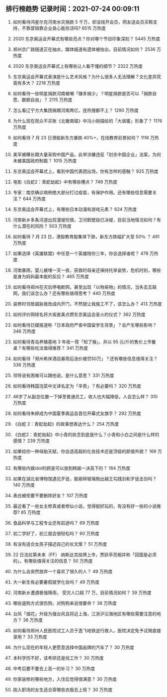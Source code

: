 
## 排行榜趋势 记录时间：2021-07-24 00:09:11
  
  1. 如何看待鸿星尔克河南水灾捐款 5 千万，却没钱开会员，网友送会员买鞋支持，不靠营销靠企业良心能存活吗? 6515 万热度
    
  2. 2020 东京奥运会开幕式有哪些亮点？你对哪个节目印象深刻？ 5445 万热度
    
  3. 郑州京广路隧道正在抽水，媒体报道有遗体被抬出，目前情况如何？ 2536 万热度
    
  4. 2020 东京奥运会开幕式上有哪些让人看不懂的细节？ 2322 万热度
    
  5. 东京奥运会开幕式表演是什么艺术风格？为什么很多人无法理解？文化差异究竟有多大？ 2218 万热度
    
  6. 如何看待一些明星捐款河南被嘲「赚多捐少」？明星捐款是否可以「捐款自愿、数额自由」？ 2115 万热度
    
  7. 怎么看辽宁方大集团捐赠河南两亿，连热搜都不上？ 1290 万热度
    
  8. 为什么现在观众不买账《北辙南辕》中冯小刚描绘的「大飒蜜」形象了？ 1176 万热度
    
  9. 如何看待 7 月 23 日港股新东方暴跌 40%+，在线教育前景如何？ 1116 万热度
    
  10. 美军被曝长期大量采购中国产品，此举涉嫌违反「封杀中国企业」法案，为何未被美国政府制裁？ 1015 万热度
    
  11. 东京奥运会开幕式上，看到中国代表团出场，你有怎样的感触？ 925 万热度
    
  12. 电影《白蛇2：青蛇劫起》中有哪些槽点？ 749 万热度
    
  13. 专家：南京确诊病例绝大部分打过疫苗，有保护作用。还有哪些信息需要关注？ 644 万热度
    
  14. 东京奥运会开幕式上，有哪些日本动漫和游戏元素？ 624 万热度
    
  15. 河南新乡多条河道出现漫堤险情，卫河鹤壁段已决堤，目前当地情况如何？有什么潜在的风险？ 503 万热度
    
  16. 如何看待 7 月 23 日，港股教育股集体下跌，新东方跌幅扩大至 50％ ？ 491 万热度
    
  17. 如果选择《英雄联盟》中任意一个英雄陪你三年，你会选择谁呢？ 478 万热度
    
  18. 河南暴雨，婴儿被埋一天一夜，获救时母亲还保持托举姿势，危机时刻，哪些是身为妈妈最本能的反应？ 465 万热度
    
  19. 如何看待郑州在灾后停电断网，甚至出现「以物易物」的情况，当失去互联网，我们该怎么办？还有哪些值得思考？ 440 万热度
    
  20. 装修时邻居威胁我改成内开门，不然就让我施工不了，该怎么办？ 413 万热度
    
  21. 如何评价网球名将大坂直美点燃东京奥运会圣火的仪式？ 362 万热度
    
  22. 如何看待日媒报道称「日本政府严查中国留学生背景」？会产生哪些影响？ 346 万热度
    
  23. 如何看待青岛养殖基地 3 年收一茬「知了猴」，并以 95 元/斤的售价上市餐桌？有哪些吃法值得推荐？ 341 万热度
    
  24. 如何看待「郑州希岸酒店暴雨后涨价被罚50万」？还有哪些信息值得关注？ 338 万热度
    
  25. 领导说有困难可以跟他说，是什么意思？ 331 万热度
    
  26. 如何看待韩国泡菜中文译名定为「辛奇」？有必要吗？ 320 万热度
    
  27. 46岁了从副总位置一下掉至普通员工，收入也大幅降低，人会怎么样？ 310 万热度
    
  28. 如何看待朱婷成为中国夏季奥运会首位开幕式女旗手？ 292 万热度
    
  29. 《白蛇 2：青蛇劫起》的故事想表达什么？ 254 万热度
    
  30. 《白蛇2：青蛇劫起》中小青的执念到底是什么？小青和小白之间是什么样的感情？ 239 万热度
    
  31. 如果给你一种母胎天赋，你会选高超的化妆技术还是顶级的颜值外貌？ 169 万热度
    
  32. 有哪些内娱idol的颜是可以放到韩娱一决高下的？ 164 万热度
    
  33. 如果在湖北省博物馆遇见歹徒，能砸碎玻璃掏出越王勾践剑和歹徒击剑吗？ 140 万热度
    
  34. 表白被拒要不要删除好友？ 107 万热度
    
  35. 最近看了一些女主修真或者修仙小说，觉得挺好玩的，有没有好一些的小说推荐? 85 万热度
    
  36. 食品科学与工程专业还有前途吗？ 69 万热度
    
  37. 初二学好了，初三就会很轻松吗？ 60 万热度
    
  38. 有没有适合女孩子描述自己的长文案？ 51 万热度
    
  39. 22 日法拉第未来（FF） 纳斯达克挂牌上市，贾跃亭亮相并称「回国是必须的」，有哪些值得关注的信息？ 50 万热度
    
  40. 为什么会突然放弃一个喜欢了很久的人？ 49 万热度
    
  41. 大一新生有必要暑假就学化妆吗？ 49 万热度
    
  42. 河南新乡遭遇极强降雨， 受灾人口超 77 万，目前情况如何？ 39 万热度
    
  43. 哪些遛狗方式很伤狗，对狗狗来说很要命？ 38 万热度
    
  44. 台风「烟花」升级为强台风且将近上海，江浙沪沿海地区有哪些需要注意的地方？ 36 万热度
    
  45. 如何看待郑州人民医院试工人员于逸飞地铁逆行救人，医院决定免予试用直接录用？ 33 万热度
    
  46. 为什么现在的年轻人更愿意选择中国品牌的汽车了？ 30 万热度
    
  47. 本科学历不好，该考研还是找工作？ 30 万热度
    
  48. 中考后要不要去上高一的补习？ 30 万热度
    
  49. 你家装修的哪些地方，入住后觉得很满意？ 30 万热度
    
  50. 刚入职场的女生适合穿哪些衣服去上班？ 30 万热度
    